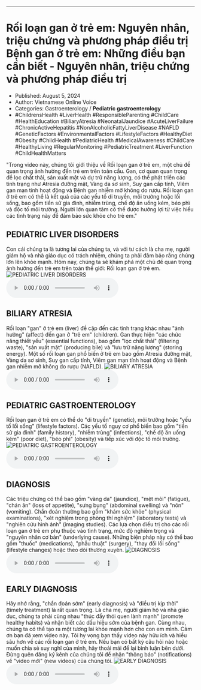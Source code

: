 
---

# Rối loạn gan ở trẻ em: Nguyên nhân, triệu chứng và phương pháp điều trị Bệnh gan ở trẻ em: Những điều bạn cần biết - Nguyên nhân, triệu chứng và phương pháp điều trị

- Published: August 5, 2024
- Author: Vietnamese Online Voice
- Categories: Gastroenterology / **Pediatric gastroenterology**
- #ChildrensHealth #LiverHealth #ResponsibleParenting #ChildCare #HealthEducation #BiliaryAtresia #NeonatalJaundice #AcuteLiverFailure #ChronicActiveHepatitis #NonAlcoholicFattyLiverDisease #NAFLD #GeneticFactors #EnvironmentalFactors #LifestyleFactors #HealthyDiet #Obesity #ChildHealth #PediatricHealth #MedicalAwareness #ChildCare #HealthyLiving #RegularMonitoring #PediatricTreatment #LiverFunction #ChildHealthMatters

"Trong video này, chúng tôi giới thiệu về Rối loạn gan ở trẻ em, một chủ đề quan trọng ảnh hưởng đến trẻ em trên toàn cầu. Gan, cơ quan quan trọng để lọc chất thải, sản xuất mật và dự trữ năng lượng, có thể phát triển các tình trạng như Atresia đường mật, Vàng da sơ sinh, Suy gan cấp tính, Viêm gan mạn tính hoạt động và Bệnh gan nhiễm mỡ không do rượu. Rối loạn gan ở trẻ em có thể là kết quả của các yếu tố di truyền, môi trường hoặc lối sống, bao gồm tiền sử gia đình, nhiễm trùng, chế độ ăn uống kém, béo phì và độc tố môi trường. Người lớn quan tâm có thể được hưởng lợi từ việc hiểu các tình trạng này để đảm bảo sức khỏe cho trẻ em."


## PEDIATRIC LIVER DISORDERS

Con cái chúng ta là tương lai của chúng ta, và với tư cách là cha mẹ, người giám hộ và nhà giáo dục có trách nhiệm, chúng ta phải đảm bảo rằng chúng lớn lên khỏe mạnh. Hôm nay, chúng ta sẽ khám phá một chủ đề quan trọng ảnh hưởng đến trẻ em trên toàn thế giới: Rối loạn gan ở trẻ em.
![PEDIATRIC LIVER DISORDERS](https://http-archiver-apis-production-80.schnworks.com/storage/images/transitions/2024-08-05/transition-10727260128-Montserrat-Medium-283593.jpg)
<audio controls>
    <source src="https://http-archiver-apis-production-80.schnworks.com/storage/storage/audio/file-10928663586.mp3" type="audio/mpeg">
</audio>



## BILIARY ATRESIA

Rối loạn "gan" ở trẻ em (liver) đề cập đến các tình trạng khác nhau "ảnh hưởng" (affect) đến gan ở "trẻ em" (children). Gan thực hiện "các chức năng thiết yếu" (essential functions), bao gồm "lọc chất thải" (filtering waste), "sản xuất mật" (producing bile) và "lưu trữ năng lượng" (storing energy). Một số rối loạn gan phổ biến ở trẻ em bao gồm Atresia đường mật, Vàng da sơ sinh, Suy gan cấp tính, Viêm gan mạn tính hoạt động và Bệnh gan nhiễm mỡ không do rượu (NAFLD).
![BILIARY ATRESIA](https://http-archiver-apis-production-80.schnworks.com/storage/images/transitions/2024-08-05/transition-897521418-Montserrat-ExtraBold-1A237E.jpg)
<audio controls>
    <source src="https://http-archiver-apis-production-80.schnworks.com/storage/storage/audio/file-39733511151.mp3" type="audio/mpeg">
</audio>



## PEDIATRIC GASTROENTEROLOGY

Rối loạn gan ở trẻ em có thể do "di truyền" (genetic), môi trường hoặc "yếu tố lối sống" (lifestyle factors). Các yếu tố nguy cơ phổ biến bao gồm "tiền sử gia đình" (family history), "nhiễm trùng" (infections), "chế độ ăn uống kém" (poor diet), "béo phì" (obesity) và tiếp xúc với độc tố môi trường.
![PEDIATRIC GASTROENTEROLOGY](https://http-archiver-apis-production-80.schnworks.com/storage/images/transitions/2024-08-05/transition--38110561576-Montserrat-ExtraBold-4A148C.jpg)
<audio controls>
    <source src="https://http-archiver-apis-production-80.schnworks.com/storage/storage/audio/file-5955859468.mp3" type="audio/mpeg">
</audio>



## DIAGNOSIS

Các triệu chứng có thể bao gồm "vàng da" (jaundice), "mệt mỏi" (fatigue), "chán ăn" (loss of appetite), "sưng bụng" (abdominal swelling) và "nôn" (vomiting). Chẩn đoán thường bao gồm "khám sức khỏe" (physical examinations), "xét nghiệm trong phòng thí nghiệm" (laboratory tests) và "nghiên cứu hình ảnh" (imaging studies). Các lựa chọn điều trị cho các rối loạn gan ở trẻ em phụ thuộc vào tình trạng, mức độ nghiêm trọng và "nguyên nhân cơ bản" (underlying cause). Những biện pháp này có thể bao gồm "thuốc" (medications), "phẫu thuật" (surgery), "thay đổi lối sống" (lifestyle changes) hoặc theo dõi thường xuyên.
![DIAGNOSIS](https://http-archiver-apis-production-80.schnworks.com/storage/images/transitions/2024-08-05/transition--18957473352-Montserrat-Thin-7B1FA2.jpg)
<audio controls>
    <source src="https://http-archiver-apis-production-80.schnworks.com/storage/storage/audio/file-16114634220.mp3" type="audio/mpeg">
</audio>



## EARLY DIAGNOSIS

Hãy nhớ rằng, "chẩn đoán sớm" (early diagnosis) và "điều trị kịp thời" (timely treatment) là rất quan trọng. Là cha mẹ, người giám hộ và nhà giáo dục, chúng ta phải cùng nhau "thúc đẩy thói quen lành mạnh" (promote healthy habits) và nhận biết các dấu hiệu sớm của bệnh gan. Cùng nhau, chúng ta có thể tạo ra một tương lai khỏe mạnh hơn cho con em mình. Cảm ơn bạn đã xem video này. Tôi hy vọng bạn thấy video này hữu ích và hiểu sâu hơn về các rối loạn gan ở trẻ em. Nếu bạn có bất kỳ câu hỏi nào hoặc muốn chia sẻ suy nghĩ của mình, hãy thoải mái để lại bình luận bên dưới. Đừng quên đăng ký kênh của chúng tôi để nhận "thông báo" (notifications) về "video mới" (new videos) của chúng tôi.
![EARLY DIAGNOSIS](https://http-archiver-apis-production-80.schnworks.com/storage/images/transitions/2024-08-05/transition-2555518399-Montserrat-SemiBold-004895.jpg)
<audio controls>
    <source src="https://http-archiver-apis-production-80.schnworks.com/storage/storage/audio/file-64839231511.mp3" type="audio/mpeg">
</audio>

